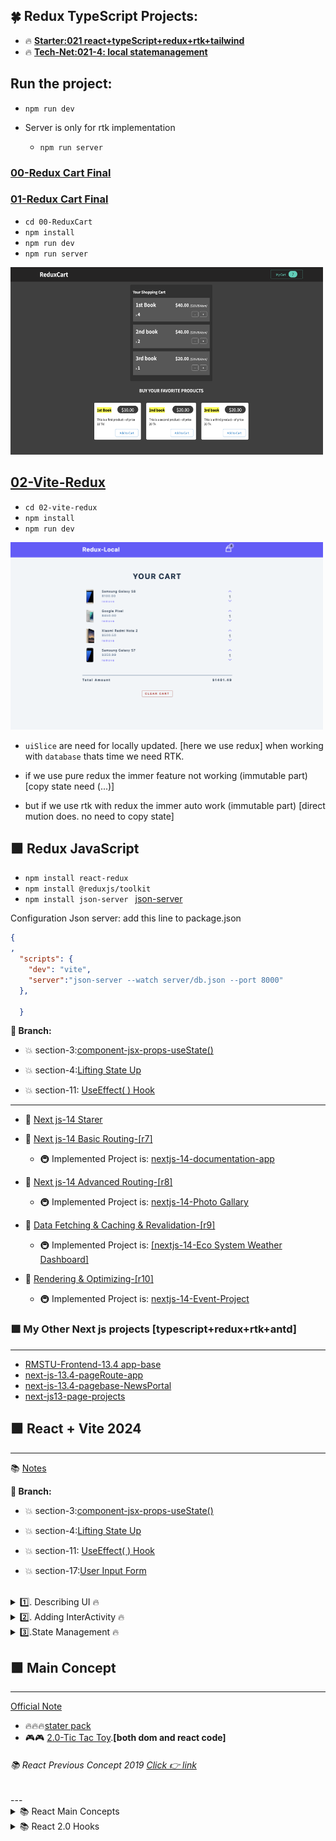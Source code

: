 ## 🍀 Redux TypeScript Projects:
 

- 🔥 <b> [Starter:021 react+typeScript+redux+rtk+tailwind](https://github.com/bappasahabapi/react-vite-2024/tree/section-20-redux/021-redux-typeScript-starter) </b>
- 🔥 <b> [Tech-Net:021-4: local statemanagement ]() </b>

 

##    Run the project:
-    `npm run dev`

-  Server is only for rtk implementation
   -    `npm run server`

### [00-Redux Cart Final](https://github.com/bappasahabapi/react-vite-2024/tree/section-20-redux/00-ReduxCart)
### [01-Redux Cart Final](https://github.com/bappasahabapi/react-vite-2024/tree/section-20-redux/01-ReduxCartFinal)
-    `cd 00-ReduxCart`
- `npm install`
- `npm run dev`
- `npm run server`
<!-- ![Alt text](./redux.png) -->
<img src="./redux.png" alt="Alt text" width="500" height="300">


## [02-Vite-Redux](https://github.com/bappasahabapi/react-vite-2024/tree/section-20-redux/02-vite-redux)
- `cd 02-vite-redux`
- `npm install`
- `npm run dev`

<img src="./cart.png" alt="Alt text" width="500" height="300">







- `uiSlice` are need for locally updated. [here we use redux]
when working with `database` thats time we need RTK. 

- if we use pure redux the immer feature not working (immutable part) [copy state need (...)]
- but if we use rtk with redux the immer auto work (immutable part) [direct mution does. no need to copy state]

##   🟩 Redux JavaScript
-  `npm install react-redux`    
- `npm install @reduxjs/toolkit `
- `npm install json-server ` [json-server](https://www.npmjs.com/package/json-server)

Configuration Json server: add this line to package.json
```json
{
,
  "scripts": {
    "dev": "vite",
    "server":"json-server --watch server/db.json --port 8000"
  },

  }

```





**🌳 Branch:**
- 💥 section-3:[component-jsx-props-useState()](https://github.com/bappasahabapi/react-vite-2024/tree/section-3/component_jsx_props_state)

- 💥 section-4:[Lifting State Up ](https://github.com/bappasahabapi/react-vite-2024/tree/section-4/lifting_state)
- 💥 section-11: [UseEffect( ) Hook](https://github.com/bappasahabapi/react-vite-2024/tree/section-11-useEffectHook)








---

  
- 🌳 [Next js-14 Starer](https://github.com/bappasahabapi/react-vite-2024/tree/starter/Nextjs-14)
- 🌳 [Next js-14 Basic Routing-[r7]](https://github.com/bappasahabapi/react-vite-2024/tree/r7/7.0/Nextjs-14/basic-routing)

  - 🚇 Implemented Project is: [nextjs-14-documentation-app](https://github.com/bappasahabapi/nextjs-14-documentation-app)

- 🌳 [Next js-14 Advanced Routing-[r8]](https://github.com/bappasahabapi/react-vite-2024/tree/r8/8.0/Nextjs-14/Advanced-routing)
  - 🚇 Implemented Project is: [nextjs-14-Photo Gallary](https://github.com/bappasahabapi/react-vite-2024/tree/r8-PhotoGallary)
- 🌳 [Data Fetching & Caching & Revalidation-[r9]]()
    - 🚇 Implemented Project is: [[nextjs-14-Eco System Weather Dashboard]]()
- 🌳 [Rendering & Optimizing-[r10]]()
    - 🚇 Implemented Project is: [nextjs-14-Event-Project]()

### 🟩 My Other Next js projects [typescript+redux+rtk+antd]
---

-  [RMSTU-Frontend-13.4 app-base](https://github.com/bappasahabapi/rmstu-frontend)
-  [next-js-13.4-pageRoute-app](https://github.com/bappasahabapi/next-js-13.4-pageRoute-app)
-  [next-js-13.4-pagebase-NewsPortal](https://github.com/bappasahabapi/next-js-13.4-pagebase-NewsPortal)
-  [next-js13-page-projects](https://github.com/bappasahabapi/next-js13-page-projects)

## 🟩 React + Vite 2024 
---

📚   [Notes](https://snapdragon-mambo-8cb.notion.site/React-Note-2024-937311c869de4060b21fc37dd2120e33)

**🌳 Branch:**
- 💥 section-3:[component-jsx-props-useState()](https://github.com/bappasahabapi/react-vite-2024/tree/section-3/component_jsx_props_state)

- 💥 section-4:[Lifting State Up ](https://github.com/bappasahabapi/react-vite-2024/tree/section-4/lifting_state)
- 💥 section-11: [UseEffect( ) Hook](https://github.com/bappasahabapi/react-vite-2024/tree/section-11-useEffectHook)



- 💥 section-17:[User Input Form ](https://github.com/bappasahabapi/react-vite-2024/tree/section-17/working-user-form-input-validation)

<br>

<details>
<summary> 1️⃣. Describing UI 🔥 </summary>

-  🔥 [1.8-React Props](https://github.com/bappasahabapi/react-vite-2024/tree/r18/1.8-react-props)
-  🔥 [1.9-Rendering List](https://github.com/bappasahabapi/react-vite-2024/tree/r18/1.9-rendering-list)
-  🔥 [r1-Smart-Grade-Task](https://github.com/bappasahabapi/react-vite-2024/tree/r18/task)

</details>

<details>
<summary> 2️⃣. Adding InterActivity 🔥 </summary>

-  🔥 [2.3-Component memory-useState](https://github.com/bappasahabapi/react-vite-2024/tree/r2/2.3-component-memory)
-  🔥 [2.10-Tasker](https://github.com/bappasahabapi/react-vite-2024/tree/r2/2.10-tasker)
-  🔥 [2.10-Tasker Functional](https://github.com/bappasahabapi/react-vite-2024/tree/r2/2.10-tasker-functional)
-  🔥 [r2-Book Search App](https://github.com/bappasahabapi/react-vite-2024/tree/r2/task-book-search)


</details>

<details>
<summary> 3️⃣.State Management 🔥 </summary>

-  🔥 [2.3-Component memory-useState]()



</details>


##  🟩 Main Concept
---
[Official Note](https://bappa-saha.web.app/)

- 🔥🔥🔥[stater pack ](https://github.com/bappasahabapi/react-core-concept/tree/starter)
- 🎮🎮  [2.0-Tic Tac Toy](https://github.com/bappasahabapi/react-core-concept/tree/02/main/tic-tac-toe).**[both dom and react code]**

<h6>📚 React Previous Concept 2019 <a href="https://github.com/bappasahabapi/ReactApp"> Click 👉 link</a></h6> 
--- 
 
<details>

<summary>📚 React Main Concepts</summary>


- 05 🔥 [1.10-Lifting-up-state](https://github.com/bappasahabapi/react-core-concept/tree/1.10-lifting-state-up)
- 04 🔥 [1.9-Handle React Form](https://github.com/bappasahabapi/react-core-concept/tree/1.9-handle-react-forms)
- 03 🔥 [1.3-conditional-rendering](https://github.com/bappasahabapi/react-core-concept/tree/1.3-conditional-redering).
- 02 🔥 [1.2-props](https://github.com/bappasahabapi/raect-manage-forms/tree/1.2-props).
- 01 🔥 **Handling with multiple inputs in one useState** [1.1-managing multiple input fields](https://github.com/bappasahabapi/raect-manage-forms/tree/1.1-managing-multiple-input-fields).
<br>
</details>

<details>

<summary>📚 React 2.0 Hooks</summary>

- 06 🔥 [React useState hook](https://github.com/bappasahabapi/react-core-concept/tree/2.0-react-useState-hook)

</details>
